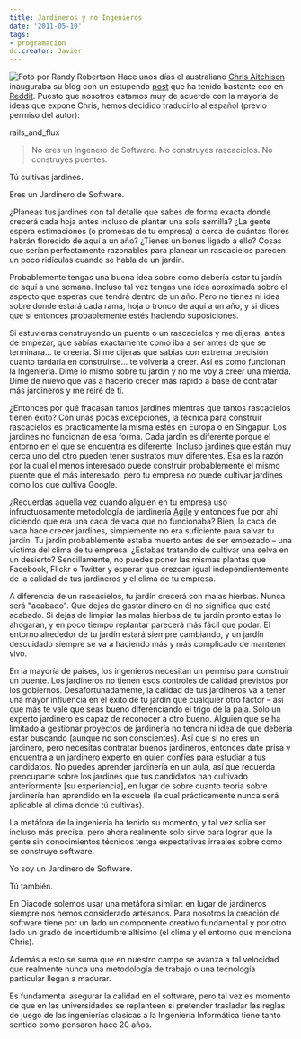 ```yaml
---
title: Jardineros y no Ingenieros
date: '2011-05-10'
tags:
- programacion
dc:creator: Javier
---
```


![Foto por Randy Robertson](http://blog.diacode.com/wp-content/uploads/2011/05/464791157_b9965da377_b.jpeg)
Hace unos días el australiano 
[Chris Aitchison](http://chrisaitchison.com/) inauguraba su blog con un estupendo 
[post](http://chrisaitchison.com/2011/05/03/you-are-not-a-software-engineer) que ha tenido bastante eco en 
[Reddit](http://www.reddit.com/r/programming/comments/h4ob9/you_are_not_a_software_engineer_you_grow_gardens/). Puesto que nosotros estamos muy de acuerdo con la mayoría de ideas que expone Chris, hemos decidido traducirlo al español (previo permiso del autor):


rails_and_flux

>No eres un Ingenero de Software. No construyes rascacielos. No construyes puentes.


Tú cultivas jardines.


Eres un Jardinero de Software.


¿Planeas tus jardines con tal detalle que sabes de forma exacta donde crecerá cada hoja antes incluso de plantar una sola semilla? ¿La gente espera estimaciones (o promesas de tu empresa) a cerca de cuántas flores habrán florecido de aquí a un año? ¿Tienes un bonus ligado a ello? Cosas que serían perfectamente razonables para planear un rascacielos parecen un poco ridículas cuando se habla de un jardín.


Probablemente tengas una buena idea sobre como debería estar tu jardín de aquí a una semana. Incluso tal vez tengas una idea aproximada sobre el aspecto que esperas que tendrá dentro de un año. Pero no tienes ni idea sobre donde estará cada rama, hoja o tronco de aquí a un año, y si dices que sí entonces probablemente estés haciendo suposiciones.


Si estuvieras construyendo un puente o un rascacielos y me dijeras, antes de empezar, que sabías exactamente como iba a ser antes de que se terminara... te creería. Si me dijeras que sabías con extrema precisión cuanto tardaría en construirse... te volvería a creer. Así es como funcionan la Ingeniería. Dime lo mismo sobre tu jardín y no me voy a creer una mierda. Dime de nuevo que vas a hacerlo crecer más rapido a base de contratar más jardineros y me reiré de ti.


¿Entonces por qué fracasan tantos jardines mientras que tantos rascacielos tienen éxito? Con unas pocas excepciones, la técnica para construir rascacielos es prácticamente la misma estés en Europa o en Singapur. Los jardines no funcionan de esa forma. Cada jardín es diferente porque el entorno en el que se encuentra es diferente. Incluso jardines que están muy cerca uno del otro pueden tener sustratos muy diferentes. Esa es la razón por la cual el menos interesado puede construir probablemente el mismo puente que el más interesado, pero tu empresa no puede cultivar jardines como los que cultiva Google.


¿Recuerdas aquella vez cuando alguien en tu empresa uso infructuosamente metodología de jardinería 
[Agile](http://en.wikipedia.org/wiki/Agile_software_development) y entonces fue por ahí diciendo que era una caca de vaca que no funcionaba? Bien, la caca de vaca hace crecer jardines, simplemente no era suficiente para salvar tu jardín. Tu jardín probablemente estaba muerto antes de ser empezado – una víctima del clima de tu empresa. ¿Estabas tratando de cultivar una selva en un desierto? Sencillamente, no puedes poner las mismas plantas que Facebook, Flickr o Twitter y esperar que crezcan igual independientemente de la calidad de tus jardineros y el clima de tu empresa.


A diferencia de un rascacielos, tu jardín crecerá con malas hierbas. Nunca será "acabado". Que dejes de gastar dinero en él no significa que esté acabado. Si dejas de limpiar las malas hierbas de tu jardín pronto estas lo ahogaran, y en poco tiempo replantar parecerá más fácil que podar. El entorno alrededor de tu jardín estará siempre cambiando, y un jardín descuidado siempre se va a haciendo más y más complicado de mantener vivo.


En la mayoría de países, los ingenieros necesitan un permiso para construir un puente. Los jardineros no tienen esos controles de calidad previstos por los gobiernos. Desafortunadamente, la calidad de tus jardineros va a tener una mayor influencia en el éxito de tu jardín que cualquier otro factor – así que más te vale que seas bueno diferenciando el trigo de la paja. Solo un experto jardinero es capaz de reconocer a otro bueno. Alguien que se ha limitado a gestionar proyectos de jardinería no tendra ni idea de que debería estar buscando (aunque no son conscientes). Así que si no eres un jardinero, pero necesitas contratar buenos jardineros, entonces date prisa y encuentra a un jardinero experto en quien confíes para estudiar a tus candidatos. No puedes aprender jardinería en un aula, así que recuerda preocuparte sobre los jardines que tus candidatos han cultivado anteriormente [su experiencia], en lugar de sobre cuanto teoria sobre jardinería han aprendido en la escuela (la cual prácticamente nunca será aplicable al clima donde tú cultivas).


La metáfora de la ingeniería ha tenido su momento, y tal vez solía ser incluso más precisa, pero ahora realmente solo sirve para lograr que la gente sin conocimientos técnicos tenga expectativas irreales sobre como se construye software.


Yo soy un Jardinero de Software.


Tú también.


En Diacode solemos usar una metáfora similar: en lugar de jardineros siempre nos hemos considerado artesanos. Para nosotros la creación de software tiene por un lado un componente creativo fundamental y por otro lado un grado de incertidumbre altísimo (el 
clima y el 
entorno que menciona Chris).


Además a esto se suma que en nuestro campo se avanza a tal velocidad que realmente nunca una metodología de trabajo o una tecnología particular llegan a madurar.


Es fundamental asegurar la calidad en el software, pero tal vez es momento de que en las universidades se replanteen si pretender trasladar las reglas de juego de las ingenierías clásicas a la Ingeniería Informática tiene tanto sentido como pensaron hace 20 años.
